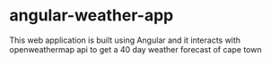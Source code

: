 # angular-weather-app
This web application is built using Angular and it interacts with openweathermap api to get a 40 day weather forecast of cape town

